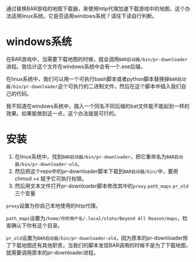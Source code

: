 通过替换BAR游戏的地图下载器，来使用http代理加速下载游戏中的地图，这个办法适用linux系统。它是否适用windows系统？请往下读自行判断。

# windows系统
在BAR游戏中，当需要下载地图的时候，就会调用`BAR启动器/bin/pr-downloader`进程。我估计这个文件在windows系统中会有一个.exe后缀。

在linux系统中，我们可以用一个可执行bash脚本或者python脚本替换掉`BAR启动器/bin/pr-downloader`这个可执行的二进制文件，然后在这个脚本中插入我们自己的代码。

我不知道在windows系统中，插入一个同名不同后缀的bat文件能不能起到一样的效果。如果能做到这一点，这个办法就是可行的。

# 安装
1. 在linux系统中，找到`BAR启动器/bin/pr-downloader`，把它重命名为`BAR启动器/bin/pr-downloader-old`。
2. 然后把这个repo中的pr-downloader脚本下载到`BAR启动器/bin/`中，要用chmod +x 赋予它可执行权限。
3. 然后用文本文件打开pr-downloader脚本修改其中的`proxy` `path_maps`  `pr_old` 三个变量

`proxy`设置为你自己本地使用的http代理。

`path_maps`设置为`/home/你的用户名/.local/state/Beyond All Reason/maps`，检查确认下你有这个目录。

`pr_old`设置为`BAR启动器/bin/pr-downloader-old`，因为原本的pr-downloader除了下载地图还有其他职责，当我们的脚本发现BAR调用的时候不是为了下载地图，就需要调用原本的pr-downloader进程。


